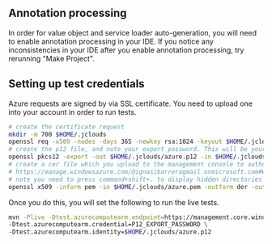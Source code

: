 ## Annotation processing
In order for value object and service loader auto-generation, you will need to enable annotation processing in your IDE.
If you notice any inconsistencies in your IDE after you enable annotation processing, try rerunning "Make Project".

## Setting up test credentials

Azure requests are signed by via SSL certificate. You need to upload one into your account in order to run tests.

```bash
# create the certificate request
mkdir -m 700 $HOME/.jclouds
openssl req -x509 -nodes -days 365 -newkey rsa:1024 -keyout $HOME/.jclouds/azure.pem -out $HOME/.jclouds/azure.pem
# create the p12 file, and note your export password. This will be your test credentials.
openssl pkcs12 -export -out $HOME/.jclouds/azure.p12 -in $HOME/.jclouds/azure.pem -name "jclouds :: $USER"
# create a cer file which you upload to the management console to authorize this certificate.
# https://manage.windowsazure.com/@ignasibarreragmail.onmicrosoft.com#Workspaces/AdminTasks/ListManagementCertificates
# note you need to press command+shift+. to display hidden directories in a open dialog in osx
openssl x509 -inform pem -in $HOME/.jclouds/azure.pem -outform der -out $HOME/.jclouds/azure.cer
```

Once you do this, you will set the following to run the live tests.
```bash
mvn -Plive -Dtest.azurecomputearm.endpoint=https://management.core.windows.net/12345678-abcd-dcba-abdc-ba0987654321 \
-Dtest.azurecomputearm.credential=P12_EXPORT_PASSWORD \
-Dtest.azurecomputearm.identity=$HOME/.jclouds/azure.p12
```